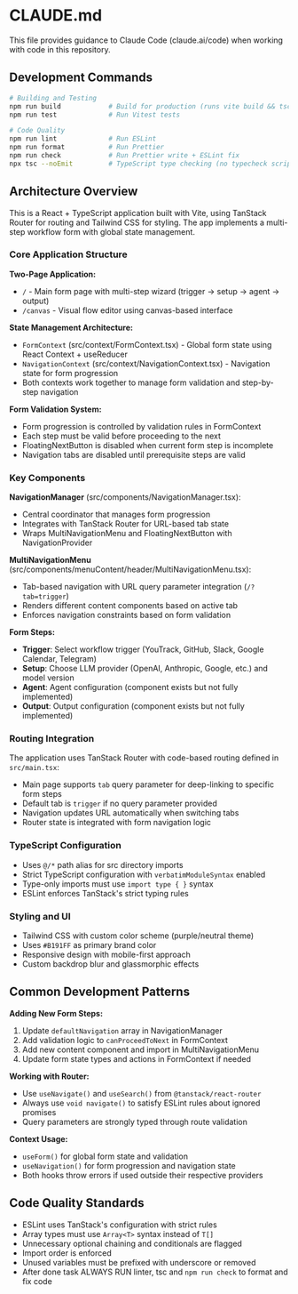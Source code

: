 # CLAUDE.md

This file provides guidance to Claude Code (claude.ai/code) when working with code in this repository.

## Development Commands

```bash
# Building and Testing
npm run build            # Build for production (runs vite build && tsc)
npm run test             # Run Vitest tests

# Code Quality
npm run lint             # Run ESLint
npm run format           # Run Prettier
npm run check            # Run Prettier write + ESLint fix
npx tsc --noEmit         # TypeScript type checking (no typecheck script exists)
```

## Architecture Overview

This is a React + TypeScript application built with Vite, using TanStack Router for routing and Tailwind CSS for styling. The app implements a multi-step workflow form with global state management.

### Core Application Structure

**Two-Page Application:**

- `/` - Main form page with multi-step wizard (trigger → setup → agent → output)
- `/canvas` - Visual flow editor using canvas-based interface

**State Management Architecture:**

- `FormContext` (src/context/FormContext.tsx) - Global form state using React Context + useReducer
- `NavigationContext` (src/context/NavigationContext.tsx) - Navigation state for form progression
- Both contexts work together to manage form validation and step-by-step navigation

**Form Validation System:**

- Form progression is controlled by validation rules in FormContext
- Each step must be valid before proceeding to the next
- FloatingNextButton is disabled when current form step is incomplete
- Navigation tabs are disabled until prerequisite steps are valid

### Key Components

**NavigationManager** (src/components/NavigationManager.tsx):

- Central coordinator that manages form progression
- Integrates with TanStack Router for URL-based tab state
- Wraps MultiNavigationMenu and FloatingNextButton with NavigationProvider

**MultiNavigationMenu** (src/components/menuContent/header/MultiNavigationMenu.tsx):

- Tab-based navigation with URL query parameter integration (`/?tab=trigger`)
- Renders different content components based on active tab
- Enforces navigation constraints based on form validation

**Form Steps:**

- **Trigger**: Select workflow trigger (YouTrack, GitHub, Slack, Google Calendar, Telegram)
- **Setup**: Choose LLM provider (OpenAI, Anthropic, Google, etc.) and model version
- **Agent**: Agent configuration (component exists but not fully implemented)
- **Output**: Output configuration (component exists but not fully implemented)

### Routing Integration

The application uses TanStack Router with code-based routing defined in `src/main.tsx`:

- Main page supports `tab` query parameter for deep-linking to specific form steps
- Default tab is `trigger` if no query parameter provided
- Navigation updates URL automatically when switching tabs
- Router state is integrated with form navigation logic

### TypeScript Configuration

- Uses `@/*` path alias for src directory imports
- Strict TypeScript configuration with `verbatimModuleSyntax` enabled
- Type-only imports must use `import type { }` syntax
- ESLint enforces TanStack's strict typing rules

### Styling and UI

- Tailwind CSS with custom color scheme (purple/neutral theme)
- Uses `#B191FF` as primary brand color
- Responsive design with mobile-first approach
- Custom backdrop blur and glassmorphic effects

## Common Development Patterns

**Adding New Form Steps:**

1. Update `defaultNavigation` array in NavigationManager
2. Add validation logic to `canProceedToNext` in FormContext
3. Add new content component and import in MultiNavigationMenu
4. Update form state types and actions in FormContext if needed

**Working with Router:**

- Use `useNavigate()` and `useSearch()` from `@tanstack/react-router`
- Always use `void navigate()` to satisfy ESLint rules about ignored promises
- Query parameters are strongly typed through route validation

**Context Usage:**

- `useForm()` for global form state and validation
- `useNavigation()` for form progression and navigation state
- Both hooks throw errors if used outside their respective providers

## Code Quality Standards

- ESLint uses TanStack's configuration with strict rules
- Array types must use `Array<T>` syntax instead of `T[]`
- Unnecessary optional chaining and conditionals are flagged
- Import order is enforced
- Unused variables must be prefixed with underscore or removed
- After done task ALWAYS RUN linter, tsc and `npm run check` to format and fix code
